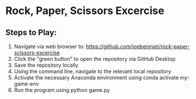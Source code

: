 # Rock, Paper, Scissors Excercise

## Steps to Play:

1. Navigate via web browser to: https://github.com/joebeninati/rock-paper-scissors-excercise
2. Click the "green button" to open the repository via GitHub Desktop
3. Save the repository locally
4. Using the command line, navigate to the relevant local repository
6. Activate the necessary Anaconda environment using conda activate my-game-env
7. Run the program using python game.py